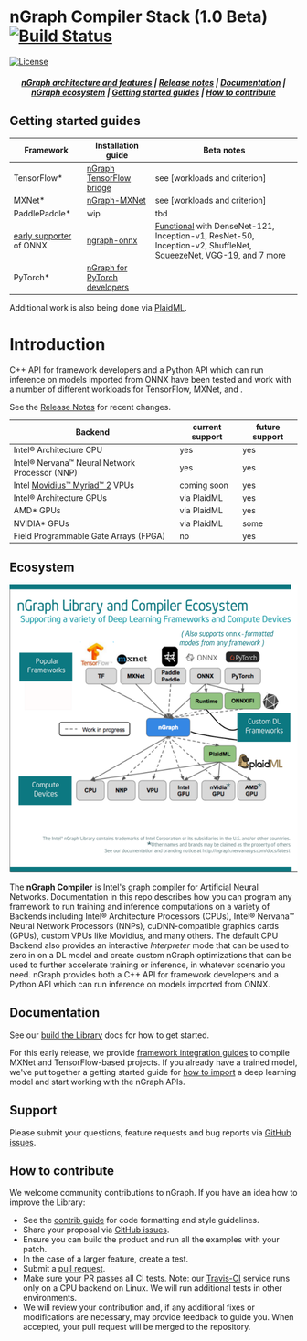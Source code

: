 # nGraph Compiler Stack (1.0 Beta) [![Build Status][build-status-badge]][build-status] 


[![License](https://img.shields.io/badge/License-Apache%202.0-blue.svg)](https://github.com/NervanaSystems/ngraph/blob/master/LICENSE)


<div align="center">
  <h5>
    <a href="https://ngraph.nervanasys.com/docs/latest/project/about.html">
      nGraph architecture and features</a><span> | </span>
    <a href="https://ngraph.nervanasys.com/docs/latest/project/release-notes.html">
      Release notes</a><span> | </span>
    <a href="https://ngraph.nervanasys.com/docs/latest">Documentation</a><span> | </span>
    <a href="#Ecosystem" >nGraph ecosystem</a><span> | </span>
    <a href="#Getting-started-guides" >Getting started guides</a><span> | </span>
    <a href="#How-to-contribute" >How to contribute</a>
 </h5>
</div>


## Getting started guides


|  Framework                 | Installation guide              | Beta notes  
|----------------------------|---------------------------------|-----------------------------------
| TensorFlow*                | [nGraph TensorFlow bridge]      | see [workloads and criterion]
| MXNet*                     | [nGraph-MXNet]                  | see [workloads and criterion] 
| PaddlePaddle*              |        wip                      |   tbd
| [early supporter] of ONNX  | [ngraph-onnx]                   | [Functional] with DenseNet-121, Inception-v1, ResNet-50, Inception-v2, ShuffleNet, SqueezeNet, VGG-19, and 7 more   
| PyTorch*                   | [nGraph for PyTorch developers] |    

Additional work is also being done via [PlaidML].


# Introduction 

C++ API for framework developers and a Python API which can run inference 
on models imported from ONNX have been tested and work with a number of different 
workloads for TensorFlow, MXNet, and . 

See the [Release Notes] for recent changes.


| Backend                                       | current support   | future support |
|-----------------------------------------------|-------------------|----------------|
| Intel® Architecture CPU                       | yes               | yes            |
| Intel® Nervana™ Neural Network Processor (NNP)| yes               | yes            |
| Intel [Movidius™ Myriad™ 2] VPUs              | coming soon       | yes            |
| Intel® Architecture GPUs                      | via PlaidML       | yes            |
| AMD* GPUs                                     | via PlaidML       | yes            |
| NVIDIA* GPUs                                  | via PlaidML       | some           | 
| Field Programmable Gate Arrays (FPGA)         | no                | yes            |


## Ecosystem

![nGraph ecosystem][ngraph-ecosystem]

The **nGraph Compiler** is Intel's graph compiler for Artificial Neural Networks. 
Documentation in this repo describes how you can program any framework 
to run training and inference computations on a variety of Backends including 
Intel® Architecture Processors (CPUs), Intel® Nervana™ Neural Network Processors 
(NNPs), cuDNN-compatible graphics cards (GPUs), custom VPUs like Movidius, and
many others. The default CPU Backend also provides an interactive *Interpreter* 
mode that can be used to zero in on a DL model and create custom nGraph 
optimizations that can be used to further accelerate training or inference, in 
whatever scenario you need. nGraph provides both  a C++ API for framework 
developers and a Python API which can run inference on models imported from 
ONNX. 


## Documentation

See our [build the Library] docs for how to get started.

For this early release, we provide [framework integration guides] to
compile MXNet and TensorFlow-based projects. If you already have a
trained model, we've put together a getting started guide for
[how to import] a deep learning model and start working with the nGraph
APIs.

## Support

Please submit your questions, feature requests and bug reports via
[GitHub issues].

## How to contribute

We welcome community contributions to nGraph. If you have an idea how
to improve the Library:

* See the [contrib guide] for code formatting and style guidelines.
* Share your proposal via [GitHub issues].
* Ensure you can build the product and run all the examples with your patch.
* In the case of a larger feature, create a test.
* Submit a [pull request].
* Make sure your PR passes all CI tests. Note: our [Travis-CI][build-status] service
  runs only on a CPU backend on Linux. We will run additional tests
  in other environments.
* We will review your contribution and, if any additional fixes or
  modifications are necessary, may provide feedback to guide you. When
  accepted, your pull request will be merged to the repository.


[Architecture and features]:https://ngraph.nervanasys.com/docs/latest/project/about.html
[Documentation]: https://ngraph.nervanasys.com/docs/latest
[build the Library]: https://ngraph.nervanasys.com/docs/latest/buildlb.html
[Getting Started Guides]: Getting-started-guides
[How to contribute]: How-to-contribute
[framework integration guides]: http://ngraph.nervanasys.com/docs/latest/framework-integration-guides.html
[release notes]: https://ngraph.nervanasys.com/docs/latest/project/release-notes.html
[Github issues]: https://github.com/NervanaSystems/ngraph/issues
[contrib guide]: https://ngraph.nervanasys.com/docs/latest/project/code-contributor-README.html
[pull request]: https://github.com/NervanaSystems/ngraph/pulls
[how to import]: http://ngraph.nervanasys.com/docs/latest/howto/import.html
[ngraph-ecosystem]: doc/sphinx/source/graphics/599px-Intel-ngraph-ecosystem.png "nGraph Ecosystem"
[build-status]: https://travis-ci.org/NervanaSystems/ngraph/branches
[build-status-badge]: https://travis-ci.org/NervanaSystems/ngraph.svg?branch=master
[develop-without-lockin]: doc/sphinx/source/graphics/develop-without-lockin.png "Develop on any part of the stack wtihout lockin"
[Movidius™ Myriad™ 2]:https://www.movidius.com/solutions/vision-processing-unit
[PlaidML]: https://github.com/plaidml/plaidml
[nGraph TensorFlow bridge]: https://github.com/NervanaSystems/ngraph-tf
[nGraph-MXNet]: https://github.com/NervanaSystems/ngraph-mxnet/blob/master/NGRAPH_README.md
[ngraph-onnx]: https://github.com/NervanaSystems/ngraph-onnx/blob/master/README.md
[early supporter]: https://ai.intel.com/adaptable-deep-learning-solutions-with-ngraph-compiler-and-onnx/
[nGraph for PyTorch developers]: https://ai.intel.com/investing-in-the-pytorch-developer-community
[Functional]: https://github.com/NervanaSystems/ngraph-onnx/blob/master/14-cwo